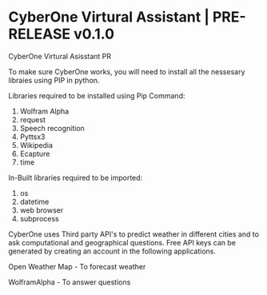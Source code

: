 # CyberOne Virtural Assistant | PRE-RELEASE v0.1.0
CyberOne Virtural Asisstant PR

To make sure CyberOne works, you will need to install all the nessesary libraies using PIP in python.

Libraries required to be installed using Pip Command:

1. Wolfram Alpha
2. request
3. Speech recognition
4. Pyttsx3
5. Wikipedia
6. Ecapture
7. time

In-Built libraries required to be imported:
1. os
2. datetime
3. web browser
4. subprocess


CyberOne uses Third party API's to predict weather in different cities and to ask computational and geographical questions. Free API keys can be generated by creating an account in the following applications.

Open Weather Map - To forecast weather 

WolframAlpha - To answer questions
